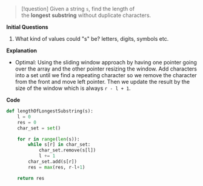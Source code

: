 >[!question]
>Given a string `s`, find the length of the **longest** **substring** without duplicate characters.

**Initial Questions**
1. What kind of values could "s" be? letters, digits, symbols etc.

**Explanation**
- Optimal: Using the sliding window approach by having one pointer going over the array and the other pointer resizing the window. Add characters into a set until we find a repeating character so we remove the character from the front and move left pointer. Then we update the result by the size of the window which is always `r - l + 1`.

**Code**
```Python
def lengthOfLongestSubstring(s):
	l = 0
	res = 0
	char_set = set()

	for r in range(len(s)):
		while s[r] in char_set:
			char_set.remove(s[l])
			l += 1
		char_set.add(s[r])
		res = max(res, r-l+1)

	return res
```

